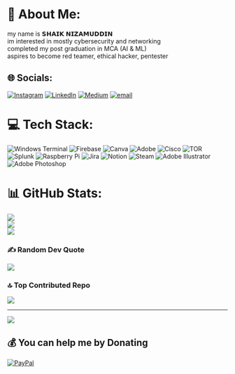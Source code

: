 # 💫 About Me:
my name is 𝗦𝗛𝗔𝗜𝗞 𝗡𝗜𝗭𝗔𝗠𝗨𝗗𝗗𝗜𝗡 <br>im interested in mostly cybersecurity and networking <br>completed my post graduation in MCA (AI & ML)<br>aspires to become red teamer, ethical hacker, pentester<br>


## 🌐 Socials:
[![Instagram](https://img.shields.io/badge/Instagram-%23E4405F.svg?logo=Instagram&logoColor=white)](https://instagram.com/mister_nizu) [![LinkedIn](https://img.shields.io/badge/LinkedIn-%230077B5.svg?logo=linkedin&logoColor=white)](https://linkedin.com/in/Shaiknizzu) [![Medium](https://img.shields.io/badge/Medium-12100E?logo=medium&logoColor=white)](https://medium.com/@@nizamshaik2401) [![email](https://img.shields.io/badge/Email-D14836?logo=gmail&logoColor=white)](mailto:nizamshaik2401@gmail.com) 

# 💻 Tech Stack:
![Windows Terminal](https://img.shields.io/badge/Windows%20Terminal-%234D4D4D.svg?style=for-the-badge&logo=windows-terminal&logoColor=white) ![Firebase](https://img.shields.io/badge/firebase-%23039BE5.svg?style=for-the-badge&logo=firebase) ![Canva](https://img.shields.io/badge/Canva-%2300C4CC.svg?style=for-the-badge&logo=Canva&logoColor=white) ![Adobe](https://img.shields.io/badge/adobe-%23FF0000.svg?style=for-the-badge&logo=adobe&logoColor=white) ![Cisco](https://img.shields.io/badge/cisco-%23049fd9.svg?style=for-the-badge&logo=cisco&logoColor=black) ![TOR](https://img.shields.io/badge/tor-%237E4798.svg?style=for-the-badge&logo=tor-project&logoColor=white) ![Splunk](https://img.shields.io/badge/splunk-%23000000.svg?style=for-the-badge&logo=splunk&logoColor=white) ![Raspberry Pi](https://img.shields.io/badge/-Raspberry_Pi-C51A4A?style=for-the-badge&logo=Raspberry-Pi) ![Jira](https://img.shields.io/badge/jira-%230A0FFF.svg?style=for-the-badge&logo=jira&logoColor=white) ![Notion](https://img.shields.io/badge/Notion-%23000000.svg?style=for-the-badge&logo=notion&logoColor=white) ![Steam](https://img.shields.io/badge/steam-%23000000.svg?style=for-the-badge&logo=steam&logoColor=white) ![Adobe Illustrator](https://img.shields.io/badge/adobe%20illustrator-%23FF9A00.svg?style=for-the-badge&logo=adobe%20illustrator&logoColor=white) ![Adobe Photoshop](https://img.shields.io/badge/adobe%20photoshop-%2331A8FF.svg?style=for-the-badge&logo=adobe%20photoshop&logoColor=white)
# 📊 GitHub Stats:
![](https://github-readme-stats.vercel.app/api?username=Nizam2001-yaz&theme=tokyonight&hide_border=false&include_all_commits=false&count_private=false)<br/>
![](https://nirzak-streak-stats.vercel.app/?user=Nizam2001-yaz&theme=tokyonight&hide_border=false)<br/>
![](https://github-readme-stats.vercel.app/api/top-langs/?username=Nizam2001-yaz&theme=tokyonight&hide_border=false&include_all_commits=false&count_private=false&layout=compact)

### ✍️ Random Dev Quote
![](https://quotes-github-readme.vercel.app/api?type=horizontal&theme=radical)

### 🔝 Top Contributed Repo
![](https://github-contributor-stats.vercel.app/api?username=Nizam2001-yaz&limit=5&theme=dark&combine_all_yearly_contributions=true)

---
[![](https://visitcount.itsvg.in/api?id=Nizam2001-yaz&icon=0&color=0)](https://visitcount.itsvg.in)

  ## 💰 You can help me by Donating
  [![PayPal](https://img.shields.io/badge/PayPal-00457C?style=for-the-badge&logo=paypal&logoColor=white)](https://paypal.me/yazirali2001@gmail.com) 

  
<!-- Proudly created with GPRM ( https://gprm.itsvg.in ) -->
